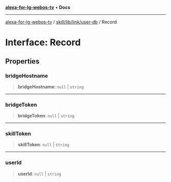 [**alexa-for-lg-webos-tv**](../../../../../README.md) • **Docs**

***

[alexa-for-lg-webos-tv](../../../../../modules.md) / [skill/lib/link/user-db](../README.md) / Record

# Interface: Record

## Properties

### bridgeHostname

> **bridgeHostname**: `null` \| `string`

***

### bridgeToken

> **bridgeToken**: `null` \| `string`

***

### skillToken

> **skillToken**: `null` \| `string`

***

### userId

> **userId**: `null` \| `string`
